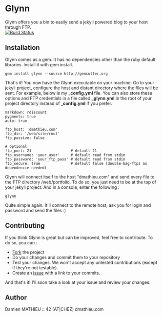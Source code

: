 Glynn
=====

Glynn offers you a bin to easily send a jekyll powered blog to your host through FTP.  
[![Build Status](https://travis-ci.org/dmathieu/glynn.png)](https://travis-ci.org/dmathieu/glynn)

Installation
------------

Glynn comes as a gem. It has no dependencies other than the ruby default libraries.
Install it with gem install.

    gem install glynn --source http://gemcutter.org

That's it! You now have the Glynn executable on your machine.
Go to your jekyll project, configure the host and distant directory where the files will be sent.
For example, below is my **_config.yml** file. You can also store these options and FTP credentials in a file called **_glynn.yml** in the root of your project directory instead of **_config.yml** if you prefer. 

    markdown: rdiscount
    pygments: true
    auto: true
    
    ftp_host: 'dmathieu.com'
    ftp_dir: '/web/site/root'
    ftp_passive: false
    
    # optional
    ftp_port: 21                  # default 21
    ftp_username: 'your_user'     # default read from stdin
    ftp_password: 'your_ftp_pass' # default read from stdin
    ftp_secure: true              # default false (double-bag-ftps as dependencie needed)

Glynn will connect itself to the host "dmathieu.com" and send every file to the FTP directory /web/portfolio.
To do so, you just need to be at the top of your jekyll project. And in a console, enter the following :

    glynn

Quite simple again. It'll connect to the remote host, ask you for login and password and send the files :)

Contributing
------------

If you think Glynn is great but can be improved, feel free to contribute.
To do so, you can :

* [Fork](http://help.github.com/forking/) the project
* Do your changes and commit them to your repository
* Test your changes. We won't accept any untested contributions (except if they're not testable).
* Create an [issue](http://github.com/dmathieu/glynn/issues) with a link to your commits.

And that's it! I'll soon take a look at your issue and review your changes.

Author
------------------

Damien MATHIEU :: 42 (AT|CHEZ) dmathieu.com
